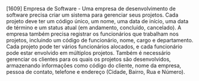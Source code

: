 [1609] Empresa de Software - Uma empresa de desenvolvimento de software precisa criar um sistema para gerenciar seus projetos. 
Cada projeto deve ter um código único, um nome, uma data de início, uma data de término e um status atual (em andamento, concluído, cancelado).
A empresa também precisa registrar os funcionários que trabalham nos projetos, incluindo um código de funcionário, nome, cargo e departamento.
Cada projeto pode ter vários funcionários alocados, e cada funcionário pode estar envolvido em múltiplos projetos. Também é necessário gerenciar os clientes para os quais os projetos são
desenvolvidos, armazenando informações como código do cliente, nome da empresa, pessoa de contato, telefone e endereço (Cidade, Bairro, Rua e Número).
